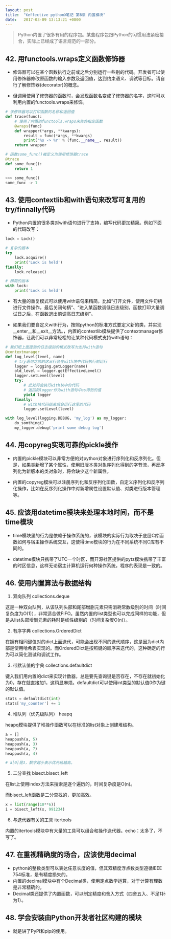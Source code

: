 ```yaml
---
layout: post
title:  "《effective python》笔记 第6章 内置模块"
date:   2017-03-09 13:13:21 +0800
---
```


> Python内置了很多有用的程序包。某些程序包跟Python的习惯用法紧密接合，实际上已经成了语言规范的一部分。

## 42. 用functools.wraps定义函数修饰器

* 修饰器可以在某个函数执行之前或之后分别运行一些别的代码。开发者可以使用修饰器修改原函数的输入参数及返回值，达到约束语义、调试等目标。请自行了解修饰器(decorator)的概念。

* 但调用使用了修饰器的函数时，会发现函数名变成了修饰器的名字，这时可以利用内置的functools.wraps来修饰。

```python
# 该修饰器可以打印函数的名称和返回值
def trace(func):
    # 使用了内置的functools.wraps来修饰指定函数
    @wraps(func)
    def wrapper(*args, **kwargs):
        result = func(*args, **kwargs)
        print('%s -> %r' % (func.__name__, result))
    return wrapper

# 函数some_func()被定义为使用修饰器trace
@trace
def some_func():
    return 1

>>> some_func()
some_func -> 1
```

## 43. 使用contextlib和with语句来改写可复用的try/finnally代码

* Python内置的很多类对with语句进行了支持，编写代码更加精简。例如下面的代码改写：

```python
lock = Lock()

# 复杂的版本
try
    lock.acquire()
    print('Lock is held')
finally:
    lock.release()

# 精简的版本
with lock:
    print('Lock is held')
```

* 有大量的重复模式可以使用with语句来精简，比如“打开文件，使用文件句柄进行文件操作，最后关闭句柄”、“进入某函数调低日志级别，函数打印大量调试日之后，在函数退出前调高日志级别”。

* 如果我们要自定义with行为，按照python的标准方式要定义新的类，并实现\_\_enter\_\_和\_\_exit\_\_方法。，内置的contextlib模块提供了contextmanager修饰器，让我们可以非常轻松的让某种代码模式支持with语句：

```python
# 我们把上面提到的日志级别的模式改写为支持with语句
@contextmanager
def log_level(level, name)
    # try语句之前的这三行会在with块中代码执行前运行
    logger = logging.getLogger(name)
    old_level = logger.getEffectiveLevel()
    logger.setLevel(level)
    try:
        # 此处将会执行with块中的代码
        # 返回的logger作为with语句中as得到的值
        yield logger
    finally:
        # with块代码结束后会运行这里的代码
        logger.setLevel(level)

with log_level(logging.DEBUG, 'my_log') as my_logger:
    do_somthing()
    my_logger.debug('print some debug log')
```

## 44. 用copyreg实现可靠的pickle操作

* 内置的pickle模块可以非常方便的对python对象进行序列化和反序列化。但是，如果类新增了某个属性，使用旧版本类对象序列化得到的字节流，再反序列化为新版本的类对象时，将会缺少这个新属性。

* 内置的copyreg模块可以注册序列化和反序列化函数，自定义序列化和反序列化操作，比如在反序列化操作中对新增属性设置默认值、对类进行版本管理等。

## 45. 应该用datetime模块来处理本地时间，而不是time模块

* time模块里的行为是依赖于操作系统的，该模块的实际行为取决于底层C库函数如何与宿主操作系统交互，这使得time模块的行为在不同系统不同C库有不同的。

* datetime模块只携带了UTC一个时区，而开源社区提供的pytz模块携带了丰富的时区信息，这样无论宿主计算机运行何种操作系统，程序的表现是一致的。

## 46. 使用内置算法与数据结构

1. 双向队列 collections.deque

这是一种双向队列，从该队列头部和尾部增删元素只需消耗常数级别的时间（时间复杂度为O(1)），非常适合做FIFO。虽然内置的list类型也可以完成同样的功能，但是从list头部增删元素的耗时是线性级别的（时间复杂度O(n)）。

2. 有序字典 collections.OrderedDict

在拥有相同键值对的dict上面迭代，可能会出现不同的迭代顺序，这是因为dict内部是使用哈希表实现的。而OrderedDict是按照键的顺序来迭代的，这种确定的行为可以简化测试和调试工作。

3. 带默认值的字典 collections.defaultdict

键入我们用内置的dict来实现计数器，总是要先查询键是否存在，不存在就初始化为0，存在就直接加1，这稍显麻烦。defaultdict可以使用int类型的默认值0作为键的默认值。

```python
stats = defaultdict(int)
stats['my_counter'] += 1
```

4. 堆队列（优先级队列） heapq

heapq模块提供了堆操作函数可以在标准的list对象上创建堆结构。

```python
a = []
heappush(a, 5)
heappush(a, 3)
heappush(a, 7)
heappush(a, 4)

# a[0]是3，数字越小表示优先级越高。
```

5. 二分查找 bisect.bisect_left

在list上使用index方法来搜索是逐个遍历的，时间复杂度是O(n)。

而bisect_left函数是二分查找的，更加高效。

```python
x = list(range(10**6))
i = bisect_left(x, 991234)
```

6. 与迭代器有关的工具 itertools

内置的itertools模块中有大量的工具可以组合和操作迭代器。echo：太多了，不写了。

## 47. 在重视精确度的场合，应该使用decimal

* python的整数类型可以表达任意长度的值，但其双精度浮点数类型遵循IEEE 754标准，是有精度损失的。
* 内置的decimal模块中有个Decimal类，使用定点数学运算，对于计算有理数是非常精确的。
* Decimal类还提供了内置函数，可以制定精度和舍入方式（四舍五入、不足1补为1）。

## 48. 学会安装由Python开发者社区构建的模块

* 就是讲了PyPI和pip的使用。

